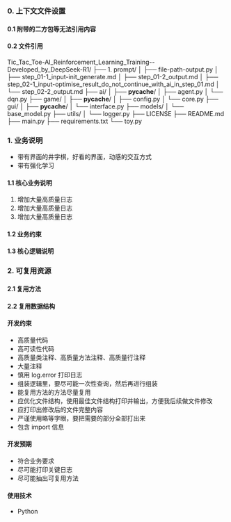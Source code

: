 ### 0. 上下文文件设置

#### 0.1 附带的二方包等无法引用内容

#### 0.2 文件引用

Tic_Tac_Toe-AI_Reinforcement_Learning_Training--Developed_by_DeepSeek-R1/
├── 1. prompt/
│ ├── file-path-output.py
│ ├── step_01-1_input-init_generate.md
│ ├── step_01-2_output.md
│ ├── step_02-1_input-optimise_result_do_not_continue_with_ai_in_step_01.md
│ └── step_02-2_output.md
├── ai/
│ ├── __pycache__/
│ ├── agent.py
│ └── dqn.py
├── game/
│ ├── __pycache__/
│ ├── config.py
│ └── core.py
├── gui/
│ ├── __pycache__/
│ └── interface.py
├── models/
│ └── base_model.py
├── utils/
│ └── logger.py
├── LICENSE
├── README.md
├── main.py
├── requirements.txt
└── toy.py

### 1. 业务说明

- 带有界面的井字棋，好看的界面，动感的交互方式
- 带有强化学习

#### 1.1 核心业务说明

1. 增加大量高质量日志
1. 增加大量高质量日志
1. 增加大量高质量日志

#### 1.2 业务约束

#### 1.3 核心逻辑说明

### 2. 可复用资源

#### 2.1 复用方法

#### 2.2 复用数据结构

#### 开发约束

- 高质量代码
- 高可读性代码
- 高质量类注释、高质量方法注释、高质量行注释
- 大量注释
- 慎用 log.error 打印日志
- 组装逻辑里，要尽可能一次性查询，然后再进行组装
- 能复用方法的方法尽量复用
- 应优化文件结构，使用最佳文件结构打印并输出，方便我后续做文件修改
- 应打印出修改后的文件完整内容
- 严谨使用略等字眼，要把需要的部分全部打出来
- 包含 import 信息

#### 开发预期

- 符合业务要求
- 尽可能打印关键日志
- 尽可能抽出可复用方法

#### 使用技术

- Python
